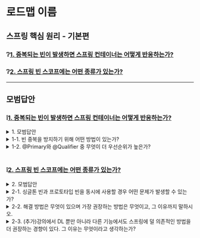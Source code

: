# 로드맵 이름

## 스프링 핵심 원리 - 기본편  

### ❔[1. 중복되는 빈이 발생하면 스프링 컨테이너는 어떻게 반응하는가?](#❕1)
### ❔[2. 스프링 빈 스코프에는 어떤 종류가 있는가? ](#❕2)

---
## 모범답안

### ❕[1. 중복되는 빈이 발생하면 스프링 컨테이너는 어떻게 반응하는가?](#❔1)

<details> <summary>1. 모범답안</summary> <div markdown="1">  


  ```
  중복된 빈 모두 자동으로 등록된 빈이라면 빈 충돌 오류가 발생한다. 
  그러나, 중복된 빈 중 수동으로 등록된 빈이 있다면 수동 빈이 자동으로 등록된 빈을 오버라이딩한다. 
  ```

  ##### 해설
    자동으로 등록된 빈끼리 중복 시 NoUniqueBeanDefinitionException 이 발생한다. 
    수동으로 등록된 빈과 자동으로 등록된 빈이 중복 시 수동으로 등록된 빈이 자동으로 등록된 빈을 오버라이딩 하고, 경고 로그를 출력한다. 
    

</div> </details>


<details> <summary>1-1. 빈 중복을 방지하기 위해 어떤 방법이 있는가?</summary> <div markdown="1">  


  ```
  1. @Autowired 필드명 매칭 
  2. @Qualifier 로 빈 매칭 
  3. @Primary 로 메인 빈 매칭 
  ```

  ##### 해설

    @Autowired로 타입으로 매칭하고, 타입 매칭이 2개 이상일 경우 이름으로 빈을 매칭할 수 있다. 

    @Qualifier로 빈 이름 외에 추가적인 구분자를 붙여주어 빈을 주입받는 곳과, 빈을 선언하는 곳에서 구분자로 매칭 시켜준다. 이는 빈 이름을 바꿔주는것이 아니다. 

    @Primary 로 주로 사용할 빈을 설정하면 별도의 옵션 없이 빈 주입 시 자동으로 @Primary 가 붙은 빈을 주입받는다.  

</div> </details>



<details> <summary>1-2. @Primary와 @Qualifier 중 무엇이 더 우선순위가 높은가?</summary> <div markdown="1">  


  ```
  @Qualifier 가 우선권이 더 높습니다. 
  ```

  ##### 해설
    스프링은 기본적으로 자동보다는 수동이, 넓은 범위의 선택권 보다는 좁은 범위의 선택권이 우선순위가 높다. 

    @Primary는 별도의 빈 옵션을 지정하지 않아도 기본값으로 작동하는 반면, @Qualifier는 매우 상세하게 작동한다. 
    
    따라서 @Qualifier가 우선권을 더 높게 가진다. 

</div> </details>

<br>

### ❕[2. 스프링 빈 스코프에는 어떤 종류가 있는가? ](#❔2)

<details> <summary>2. 모범답안</summary> <div markdown="1">  


  ```
  기본적인 빈 스코프에는 싱글톤, 프로토타입이 있으며, 
  
  웹 스코프로는 Requst, Session, Application, WebSocket 등이 있습니다. 
  ```

  ##### 해설
    스프링 빈 스코프에는 싱글톤, 프로토타입이 있고, 별도의 설정이 없다면 싱글톤으로 작동한다. 
    
    그 밖에 스프링 웹 사용 시 Request, Session, Application, WebSocket 같은 스코프가 있고, 
    
    스프링 배치 사용 시 Job, Step 같은 스코프가 존재한다. 

    싱글톤 스코프는 스프링 컨테이너 상에서 유일하게 존재하는 빈으로, 의존관계 주입 시 똑같은 빈을 주입하게 된다. 

    프로토타입 빈은 의존관계 주입 시 새로운 빈을 생성하여 주입하므로 생성, 의존관계 주입까지만 스프링 컨테이너에서 관리하고, 

    그 이후는 주입받은 클라이언트 빈에서 관리한다.

</div> </details>


<details> <summary>2-1. 싱글톤 빈과 프로토타입 빈을 동시에 사용할 경우 어떤 문제가 발생할 수 있는가?</summary> <div markdown="1">  


  ```
  예를 들어 프로토타입 빈을 주입받는 클라이언트 빈이 싱글톤일 때 
  
  싱글톤 빈은 스프링 컨테이너 생성 시 의존관계가 이미 주입되었습니다. 
  
  해당 싱글톤 빈을 호출해도 싱글톤 빈에서는 이미 주입된 프로토타입 빈을 따로 주입받지 않으므로 
  
  프로토타입 빈을 계속 사용하게 됩니다.
  
  결국에 프로토타입 빈으로 선언된 빈은 주입 이후에는 싱글톤 빈처럼 실행되게 됩니다.   
  ```

  ##### 해설
    싱글톤 빈은 스프링 컨테이너 생성 시 의존관계가 주입되어 그 이후로는 변경되는 것이 없다. 
    
    싱글톤 빈에 프로토타입 빈 주입 시 컨테이너 생성 시점에 싱글톤 빈에 프로토타입 빈이 새로 생성되어 주입되는 것 까지는 맞다. 

    그러나 싱글톤 빈은 추가적인 주입을 받지 않으므로 초기에 주입된 프로토타입 빈을 계속 사용하게 되어, 

    결국에 프로토타입 빈이 싱글톤 빈처럼 작동하게 된다. 

</div> </details>

<details> <summary>2-2. 해결 방법은 무엇이 있으며 가장 권장하는 방법은 무엇이고, 그 이유까지 말하시오. </summary> <div markdown="1">  


  ```
  방법은 아래와 같습니다. 
  1. 스프링 컨테이너에서 의존관계 탐색하여 가져오기 
  2. ObjectProvider(ObjectFactory) 에서 의존관계 탐색하여 가져오기
  3. Provider에서 의존관계 탐색하여 가져오기 
  
  이 중 가장 권장하는 방법은 세번째 방법인 Provider에서 의존관계 탐색하여 가져오기 입니다. 
  
  그 이유는 스프링에 덜 의존적인 JSR-330 자바 표준이기 때문입니다.    
  ```

##### 해설
    1. 스프링 컨테이너에서 의존관계 탐색하여 가져오기
    2. ObjectProvider(ObjectFactory) 에서 의존관계 탐색하여 가져오기
    3. Provider에서 의존관계 탐색하여 가져오기

    스프링 컨테이너에서 의존관계 탐색하여 가져오는 방법은 스프링에 종속적인 코드가 작성되고, 
    이는 과거 EJB의 문제를 담습하는 문제가 발생할 수 있다. 
    또한, 해당 문제를 해결하는 방법은 다른 기능 필요 없이 Dependency Lookup 기능만 필요한데, 
    스프링 컨테이너를 사용하기에는 너무 많은 기능을 가지고 있어 부적절하다. 

    ObjectProvider는 스프링 컨테이너 대신 사용하여 오직 DL만 수행할 수 있는 기능을 제공한다. 
    그러나 이 방법도 스프링에 종속되는 코드가 작성되는 문제는 해결할 수 없다. 

    가장 권장되는 방법은 JSR-330 자바 표준 기능인 Provider를 사용하는 것이다.
    이 기능을 사용하면 스프링에 종속적인 코드가 발생하지 않아, 다른 프레임워크에 이식할 때도 유연하게 이식할 수 있다. 


</div> </details>

<details> <summary> 2-3. (추가)강의에서 DL 뿐만 아니라 다른 기능에서도 스프링에 덜 의존적인 방법을 더 권장하는 경향이 있다. 그 이유는 무엇이라고 생각하는가?</summary> <div markdown="1">  


  ```
  스프링 프레임워크에 덜 의존적인 코드를 짜야 추후에 다른 프레임워크로 변경 시 영향도가 적기 때문입니다. 
  ```

  ##### 해설

    스프링에 덜 의존적인 방법을 권장하는 이유는 

    스프링 프레임워크에 덜 의존적인 코드를 작성하면 POJO에 더 가까운 코드를 작성할 수 있기 때문이다. 
    
    POJO 는 Plain Old Java Object 를 의미하는데, 사전적인 정의로는 
    
    어떠한 라이브러리나 프레임워크에 종속적이지 않은 순수한 Java 객체를 의미한다.

    POJO를 지향하는 이유는 특정 규약이나 특정 환경에 종속되지 않기 위함이다.

    만약 과거 EJB처럼 특정 규약이나 환경에 종속된다면 다른 환경에서 사용 시 호환을 고려해야 하므로 

    환경 변경 시 코드 변경이 까다로워지고 비즈니스 로직과 기술적인 코드가 섞여 

    결과적으로는 독립적으로 단위테스트 하기가 힘들어진다.  

    예시를 든다면, SpringFramework의 기능 중 과거에는 많이 쓰였지만, 최근에는 Depreciated 된 기능들이 있다. 

    프레임워크를 꾸준히 버전업 하다보면 Depreciated 된 기능을 걷어내고 대체할 수 있는 기능을 적용해야 하는데, 

    이렇게 된다면 테스트 코드도 다시 짜야하고, 그 과정에서 SOLID 원칙 중 OCP를 위반할 가능성이 높다. 


</div> </details>
